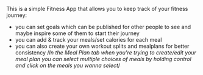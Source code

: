 This is a simple Fitness App that allows you to keep track of your fitness journey:
- you can set goals which can be published for other people to see and maybe inspire some of them to start their journey
- you can add & track your meals/set calories for each meal
- you can also create your own workout splits and mealplans for better consistency
/*In the Meal Plan tab when you're trying to create/edit your meal plan you can select multiple choices of meals by holding control and click on the meals you wanna select*/

